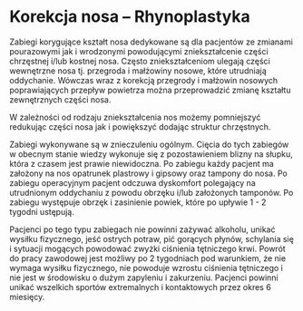 # Korekcja nosa – Rhynoplastyka

Zabiegi korygujące kształt nosa dedykowane są dla pacjentów ze zmianami pourazowymi jak i wrodzonymi powodującymi zniekształcenie części chrzęstnej i/lub kostnej nosa. Często zniekształceniom ulegają części wewnętrzne nosa tj. przegroda i małżowiny nosowe, które utrudniają oddychanie. Wówczas wraz z korekcją przegrody i małżowin nosowych poprawiających przepływ powietrza można przeprowadzić zmianę kształtu zewnętrznych części nosa.

W zależności od rodzaju zniekształcenia nos możemy pomniejszyć redukując części nosa jak i powiększyć dodając struktur chrzęstnych.

Zabiegi wykonywane są w znieczuleniu ogólnym. Cięcia do tych zabiegów w obecnym stanie wiedzy wykonuje się z pozostawieniem blizny na słupku, która z czasem jest prawie niewidoczna. Po zabiegu każdy pacjent ma założony na nos opatrunek plastrowy i gipsowy oraz tampony do nosa. Po zabiegu operacyjnym pacjent odczuwa dyskomfort polegający na utrudnionym oddychaniu z powodu obrzęku i/lub założonych tamponów. Po zabiegu występuje obrzęk i zasinienie powiek, które po upływie 1 - 2 tygodni ustępują.

Pacjenci po tego typu zabiegach nie powinni zażywać alkoholu, unikać wysiłku fizycznego, jeść ostrych potraw, pić gorących płynów, schylania się i sytuacji mogących powodować zwyżki ciśnienia tętniczego krwi. Powrót do pracy zawodowej jest możliwy po 2 tygodniach pod warunkiem, że nie wymaga wysiłku fizycznego, nie powoduje wzrostu ciśnienia tętniczego i nie jest w środowisku o dużym zapyleniu i zakurzeniu. Pacjenci powinni unikać wszelkich sportów extremalnych i kontaktowych przez okres 6 miesięcy.
